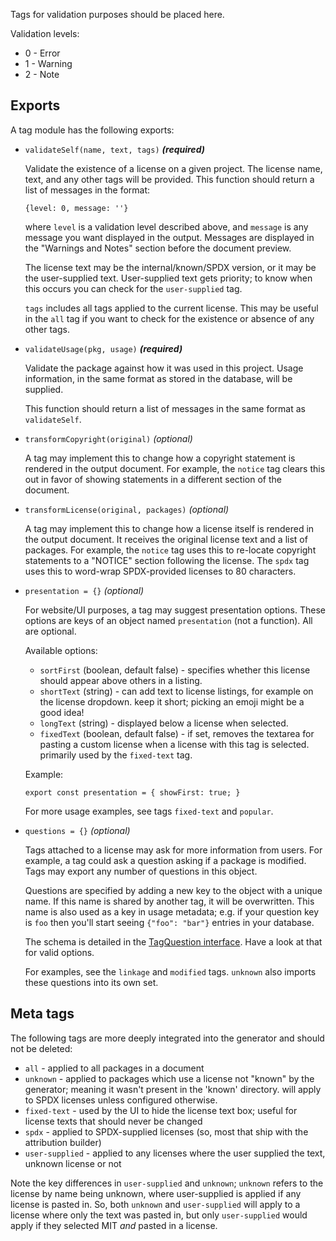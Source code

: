 Tags for validation purposes should be placed here.

Validation levels:
* 0 - Error
* 1 - Warning
* 2 - Note

## Exports

A tag module has the following exports:

* `validateSelf(name, text, tags)` _**(required)**_

  Validate the existence of a license on a given project. The license name, text, and any other tags will be provided. This function should return a list of messages in the format:

  ```
  {level: 0, message: ''}
  ```

  where `level` is a validation level described above, and `message` is any message you want displayed in the output. Messages are displayed in the "Warnings and Notes" section before the document preview.

  The license text may be the internal/known/SPDX version, or it may be the user-supplied text. User-supplied text gets priority; to know when this occurs you can check for the `user-supplied` tag.

  `tags` includes all tags applied to the current license. This may be useful in the `all` tag if you want to check for the existence or absence of any other tags.

* `validateUsage(pkg, usage)` _**(required)**_

  Validate the package against how it was used in this project.
  Usage information, in the same format as stored in the database, will be supplied.

  This function should return a list of messages in the same format as `validateSelf`.

* `transformCopyright(original)` _(optional)_

  A tag may implement this to change how a copyright statement is rendered in the output document. For example, the `notice` tag clears this out in favor of showing statements in a different section of the document.

* `transformLicense(original, packages)` _(optional)_

  A tag may implement this to change how a license itself is rendered in the output document. It receives the original license text and a list of packages. For example, the `notice` tag uses this to re-locate copyright statements to a "NOTICE" section following the license. The `spdx` tag uses this to word-wrap SPDX-provided licenses to 80 characters.

* `presentation = {}` _(optional)_

  For website/UI purposes, a tag may suggest presentation options. These options are keys of an object named `presentation` (not a function). All are optional.

  Available options:

  * `sortFirst` (boolean, default false) - specifies whether this license should appear above others in a listing.
  * `shortText` (string) - can add text to license listings, for example on the license dropdown. keep it short; picking an emoji might be a good idea!
  * `longText` (string) - displayed below a license when selected.
  * `fixedText` (boolean, default false) - if set, removes the textarea for pasting a custom license when a license with this tag is selected. primarily used by the `fixed-text` tag.

  Example:

  ```
  export const presentation = { showFirst: true; }
  ```

  For more usage examples, see tags `fixed-text` and `popular`.

* `questions = {}` _(optional)_

  Tags attached to a license may ask for more information from users. For example, a tag could ask a question asking if a package is modified. Tags may export any number of questions in this object.

  Questions are specified by adding a new key to the object with a unique name. If this name is shared by another tag, it will be overwritten. This name is also used as a key in usage metadata; e.g. if your question key is `foo` then you'll start seeing `{"foo": "bar"}` entries in your database.

  The schema is detailed in the [TagQuestion interface](../interfaces.ts). Have a look at that for valid options.

  For examples, see the `linkage` and `modified` tags. `unknown` also imports these questions into its own set.

## Meta tags

The following tags are more deeply integrated into the generator and should not be deleted:

* `all` - applied to all packages in a document
* `unknown` - applied to packages which use a license not "known" by the generator; meaning it wasn't present in the 'known' directory. will apply to SPDX licenses unless configured otherwise.
* `fixed-text` - used by the UI to hide the license text box; useful for license texts that should never be changed
* `spdx` - applied to SPDX-supplied licenses (so, most that ship with the attribution builder)
* `user-supplied` - applied to any licenses where the user supplied the text, unknown license or not

Note the key differences in `user-supplied` and `unknown`; `unknown` refers to the license by name being unknown, where user-supplied is applied if any license is pasted in. So, both `unknown` and `user-supplied` will apply to a license where only the text was pasted in, but only `user-supplied` would apply if they selected MIT *and* pasted in a license.
